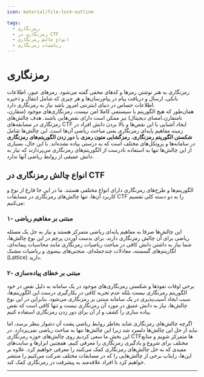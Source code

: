 ```yaml
---
icon: material/file-lock-outline

tags:
  - رمزنگاری
  - رمزنگاری در CTF
  - انواع چالش رمزنگاری
  - ریاضیات رمزنگاری
---
```


# رمزنگاری

رمزنگاری به هنر نوشتن رمزها و کدهای مخفی گفته می‌شود. رمزهای عبور، اطلاعات بانکی، ارسال و دریافت پیام در  پیام‌رسان‌ها و هر چیزی که شامل انتقال و ذخیره اطلاعات حساس در دنیای اینترنتی امروز باشد نیاز به رمزنگاری دارد.   
همان‌طور که هیچ الگوریتم یا سیستمی کاملا امن نیست، رمزنگاری‌های موجود (متقارن، نامتقارن،امضای دیجیتال) نیز ممکن است دارای نقص‌هایی باشند. هدف چالش‌های رمزنگاری در مسابقه‌های CTF ایجاد آشنایی با این نقص‌ها و بالا بردن دانش افراد در زمینه مفاهیم پایه‌ای رمزنگاری یعنی مباحث ریاضی آن‌ها است. 
این چالش‌ها شامل **شکستن الگوریتم رمزنگاری**، **رمزگشایی متون رمزی** یا **دور زدن الگوریتم‌های رمزنگاری**  در سامانه‌ها و پروتکل‌های مختلف است  که به درستی  پیاده نشده‌اند. با این حال، بسیاری از این چالش‌ها تنها به استفاده نادرست از الگوریتم‌های رمزنگاری می‌پردازند که نیاز به دانش عمیقی از روابط ریاضی آنها ندارد. 

## انواع چالش رمزنگاری در CTF 

الگوریتم‌ها و طرح‌های رمزنگاری دارای انواع مختلفی هستند. ما در این جا فارغ از نوع و کاربرد آن‌ها، تنها چالش‌های رمزنگاری در مسابقات CTF را به دو دسته کلی تقسیم می‌کنیم:

### ۱- مبتنی بر مفاهیم ریاضی

 این چالش‌ها صرفا به مفاهیم پایه‌ای ریاضی متمرکز هستند و نیاز به حل یک مسئله ریاضی برای آن چالش رمزنگاری دارند.  برای بدست آوردن پرچم  در این نوع چالش‌ها، شما نیاز به داشتن دانش کافی در مباحث ریاضیات رمزنگاری مانند محاسبات پیمانه‌ای، لگاریتم‌های گسسته، معادلات چندجمله‌ای، منحنی‌های بیضوی و ریاضیات مشبک (Lattice) دارید.

### ۲- مبتنی بر خطای پیاده‌سازی

 برخی اوقات نفوذها و شکستن رمزنگاری‌های موجود در یک سامانه به دلیل نقص در خود الگوریتم رمزنگاری نیست بلکه عدم تجربه کافی در بکارگیری درست این الگوریتم‌ها، سبب ایجاد آسیب‌پذیری در یک سامانه مبتنی بر رمزنگاری می‌شود. بنابراین در این نوع چالش‌ها، نیاز به دانش عمیق در مورد آن رمزنگاری نیست و تنها کافی است که نقص پیاده سازی را کشف و از آن برای دور زدن رمزنگاری استفاده کنیم. 

 اگرچه  چالش‌های رمزنگاری‌ شاید بخاطر روابط ریاضی پشت آن دشوار بنظر برسد، اما نباید از حل این چالش‌ها دلسرد شد زیرا این چالش‌ها تنها به مباحث ریاضی نمی‌پردازد. در این بخش ما سعی کردیم روی چالش‌های حوزه رمزنگاری CTFها متمرکز شویم و منابع مختلف برای شروع و یادگیری رمزنگاری را معرفی کنیم. همچنین ابزارها و سایت‌های مفیدی که به حل چالش‌های رمزنگاری کمک می‌کنند را معرفی خواهیم کرد. علاوه بر این‌ها، رایتاپ برخی از چالش‌هایی را که در مسابقات مختلف شرکت می‌کنیم را منتشر خواهیم کرد تا افراد علاقه‌مند به پیشرفت در رمزنگاری کمک کند.

 ---  
